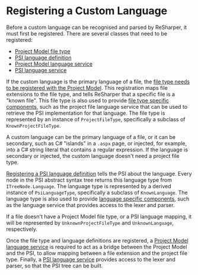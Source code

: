 ---
---

# Registering a Custom Language

Before a custom language can be recognised and parsed by ReSharper, it must first be registered. There are several classes that need to be registered:

* [Project Model file type](Registration/ProjectFileType.md)
* [PSI language definition](Registration/PsiLanguageDefinition.md)
* [Project Model language service](Registration/ProjectFileLanguageService.md)
* [PSI language service](Registration/PsiLanguageService.md)

If the custom language is the primary language of a file, the [file type needs to be registered with the Project Model](Registration/ProjectFileType.md). This registration maps file extensions to the file type, and tells ReSharper that a specific file is a "known file". This file type is also used to provide [file type specific components](Registration/PerLanguageComponents.md), such as the project file language service that can be used to retrieve the PSI implementation for that language. The file type is represented by an instance of `ProjectFileType`, specifically a subclass of `KnownProjectFileType`.

A custom language can be the primary language of a file, or it can be secondary, such as C# "islands" in a `.aspx` page, or injected, for example, into a C# string literal that contains a regular expression. If the language is secondary or injected, the custom language doesn't need a project file type.

[Registering a PSI language definition](Registration/PsiLanguageDefinition.md) tells the PSI about the language. Every node in the PSI abstract syntax tree returns this language type from `ITreeNode.Language`. The language type is represented by a derived instance of `PsiLanguageType`, specifically a subclass of `KnownLanguage`. The language type is also used to provide [language specific components](Registration/PerLanguageComponents.md), such as the language service that provides access to the lexer and parser.

If a file doesn't have a Project Model file type, or a PSI language mapping, it will be represented by `UnknownProjectFileType` and `UnknownLanguage`, respectively.

Once the file type and language definitions are registered, a [Project Model language service](Registration/ProjectFileLanguageService.md) is required to act as a bridge between the Project Model and the PSI, to allow mapping between a file extension and the project file type. Finally, a [PSI language service](Registration/PsiLanguageService.md) provides access to the lexer and parser, so that the PSI tree can be built.
